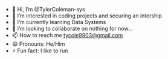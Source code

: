 - 👋 Hi, I’m @TylerColeman-sys
- 👀 I’m interested in coding projects and securing an intership
- 🌱 I’m currently learning Data Systems
- 💞️ I’m looking to collaborate on nothing for now...
- 📫 How to reach me tycole9903@gmail.com
- 😄 Pronouns: He/Him
- ⚡ Fun fact: I like to run

<!---
TylerColeman-sys/TylerColeman-sys is a ✨ special ✨ repository because its `README.md` (this file) appears on your GitHub profile.
You can click the Preview link to take a look at your changes.
--->
